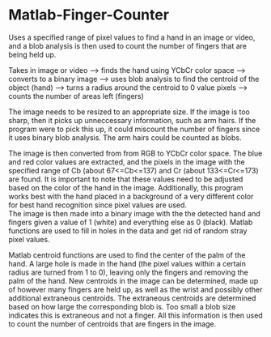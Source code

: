 # Matlab-Finger-Counter
Uses a specified range of pixel values to find a hand in an image or video, and a blob analysis is then used to count the number of fingers that are being held up.  

Takes in image or video 
--> finds the hand using YCbCr color space 
--> converts to a binary image 
--> uses blob analysis to find the centroid of the object (hand) 
--> turns a radius around the centroid to 0 value pixels 
--> counts the number of areas left (fingers)

The image needs to be resized to an appropriate size. If the image is too sharp, then it picks up unneccessary information, such as arm hairs.
If the program were to pick this up, it could miscount the number of fingers since it uses binary blob analysis.  The arm hairs could be counted as blobs. 

The image is then converted from from RGB to YCbCr color space. 
The blue and red color values are extracted, and the pixels in the image with the specified range of Cb (about 67<=Cb<=137) and Cr (about 133<=Cr<=173) are found.
It is important to note that these values need to be adjusted based on the color of the hand in the image.  Additionally, this program works best
with the hand placed in a background of a very different color for best hand recognition since pixel values are used.  
The image is then made into a binary image with the the detected hand and fingers given a value of 1 (white) and everything else as 0 (black).
Matlab functions are used to fill in holes in the data and get rid of random stray pixel values.

Matlab centroid functions are used to find the center of the palm of the hand.
A large hole is made in the hand (the pixel values within a certain radius are turned from 1 to 0), leaving only the fingers and removing the palm of the hand.
New centroids in the image can be determined, made up of however many fingers are held up, as well as the wrist and possibly other additional extraneous centroids.
The extraneous centroids are determined based on how large the corresponding blob is. Too small a blob size indicates this is extraneous and not a finger.
All this information is then used to count the number of centroids that are fingers in the image.  
